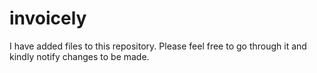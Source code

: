 # invoicely
I have added files to this repository. Please feel free to go through it and kindly notify changes to be made.
